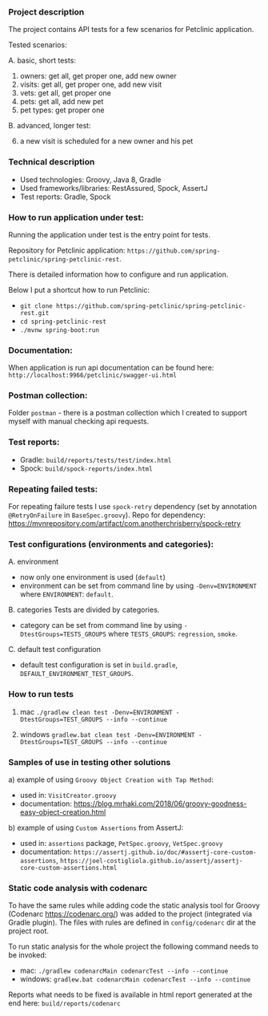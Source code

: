 ### Project description

The project contains API tests for a few scenarios for Petclinic application.

Tested scenarios:

A. basic, short tests:

1) owners: get all, get proper one, add new owner
2) visits: get all, get proper one, add new visit
3) vets: get all, get proper one
4) pets: get all, add new pet
5) pet types: get proper one

B. advanced, longer test:

6) a new visit is scheduled for a new owner and his pet

### Technical description

- Used technologies: Groovy, Java 8, Gradle
- Used frameworks/libraries: RestAssured, Spock, AssertJ
- Test reports: Gradle, Spock


### How to run application under test:

Running the application under test is the entry point for tests.

Repository for Petclinic application:
`https://github.com/spring-petclinic/spring-petclinic-rest`.

There is detailed information how to configure and run application.

Below I put a shortcut how to run Petclinic:

- `git clone https://github.com/spring-petclinic/spring-petclinic-rest.git`
- `cd spring-petclinic-rest`
- `./mvnw spring-boot:run`

### Documentation:

When application is run api documentation can be found here:
`http://localhost:9966/petclinic/swagger-ui.html`

### Postman collection:

Folder `postman` - there is a postman collection which I created to support myself with manual checking api requests.

### Test reports:

- Gradle: `build/reports/tests/test/index.html`
- Spock: `build/spock-reports/index.html`

### Repeating failed tests:

For repeating failure tests I use `spock-retry` dependency (set by annotation `@RetryOnFailure` in `BaseSpec.groovy`).
Repo for dependency: https://mvnrepository.com/artifact/com.anotherchrisberry/spock-retry

### Test configurations (environments and categories):

A. environment

- now only one environment is used (`default`)
- environment can be set from command line by using `-Denv=ENVIRONMENT`
  where `ENVIRONMENT`: `default`.

B. categories Tests are divided by categories.

- category can be set from command line by using `-DtestGroups=TESTS_GROUPS`
  where `TESTS_GROUPS`: `regression`, `smoke`.

C. default test configuration

- default test configuration is set in `build.gradle`, `DEFAULT_ENVIRONMENT_TEST_GROUPS`.

### How to run tests

1) mac
   `./gradlew clean test -Denv=ENVIRONMENT -DtestGroups=TEST_GROUPS --info --continue`

2) windows
   `gradlew.bat clean test -Denv=ENVIRONMENT -DtestGroups=TEST_GROUPS --info --continue`

### Samples of use in testing other solutions

a) example of using `Groovy Object Creation with Tap Method`:

- used in: `VisitCreator.groovy`
- documentation: https://blog.mrhaki.com/2018/06/groovy-goodness-easy-object-creation.html

b) example of using `Custom Assertions` from AssertJ:

- used in: `assertions` package, `PetSpec.groovy`, `VetSpec.groovy`
- documentation:
  `https://assertj.github.io/doc/#assertj-core-custom-assertions`,
  `https://joel-costigliola.github.io/assertj/assertj-core-custom-assertions.html`

### Static code analysis with codenarc
To have the same rules while adding code the static analysis tool for Groovy (Codenarc https://codenarc.org/) was
added to the project (integrated via Gradle plugin).
The files with rules are defined in `config/codenarc` dir at the project root.

To run static analysis for the whole project the following command needs to be invoked:
- mac: `./gradlew codenarcMain codenarcTest --info --continue`
- windows: `gradlew.bat codenarcMain codenarcTest --info --continue`

Reports what needs to be fixed is available in html report generated at the end here: `build/reports/codenarc`